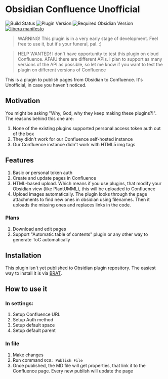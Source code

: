 # Obsidian Confluence Unofficial

![Build Status](https://github.com/nchursin/obsidian-confluence-unofficial/actions/workflows/test.yml/badge.svg)
![Plugin Version](https://img.shields.io/badge/plugin-0.2.1-blue)
![Required Obsidian Version](https://img.shields.io/badge/requires-0.15.0+-purple)
[![libera manifesto](https://img.shields.io/badge/libera-manifesto-lightgrey.svg)](https://liberamanifesto.com)


> WARNING! This plugin is in a very early stage of development. Feel free to use it, but it's your funeral, pal. :)

> HELP WANTED! I don't have opportunity to test this plugin on cloud Confluence. AFAIU there are different APIs. I plan to support as many versions of the API as possible, so let me know if you want to test the plugin on different versions of Confluence

This is a plugin to publish pages from Obsidian to Confluence. It's Unofficial, in case you haven't noticed.

## Motivation
You might be asking "Why, God, why they keep making these plugins?!". The reasons behind this one are:

1. None of the existing plugins supported personal access token auth out of the box
1. They didn't work for our Confluence self-hosted instance
1. Our Confluence instance didn't work with HTML5 img tags

## Features
1. Basic or personal token auth
1. Create and update pages in Confluence
1. HTML-based upload. Which means if you use plugins, that modify your Obsidian view (like PlantUMML), this will be uploaded to Confluence
1. Upload images automatically. The plugin looks through the page attachments to find new ones in obsidian using filenames. Then it uploads the missing ones and replaces links in the code.

### Plans
1. Download and edit pages
1. Support "Automatic table of contents" plugin or any other way to generate ToC automatically

## Installation
This plugin isn't yet published to Obsidian plugin repository. The easiest way to install it is via [BRAT](https://github.com/TfTHacker/obsidian42-brat).

## How to use it
### In settings:
1. Setup Confluence URL
1. Setup Auth method
1. Setup default space
1. Setup default parent

### In file
1. Make changes
1. Run command `OCU: Publish File`
1. Once published, the MD file will get properties, that link it to the Confluence page. Every new publish will update the page
